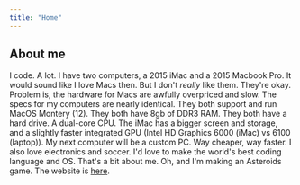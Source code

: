 ```yaml
---
title: "Home"
---
```


## About me
I code. A lot. I have two computers, a 2015 iMac and a 2015 Macbook Pro. It would sound like I love Macs then. But I don't *really* like them. They're okay. Problem is, the hardware for Macs are awfully overpriced and slow. The specs for my computers are nearly identical. They both support and run MacOS Montery (12). They both have 8gb of DDR3 RAM. They both have a hard drive. A dual-core CPU. The iMac has a bigger screen and storage, and a slightly faster integrated GPU (Intel HD Graphics 6000 (iMac) vs 6100 (laptop)). My next computer will be a custom PC. Way cheaper, way faster. I also love electronics and soccer. I'd love to make the world's best coding language and OS. That's a bit about me. Oh, and I'm making an Asteroids game. The website is [here](https://baker531.github.io/asteroids).